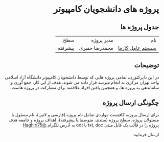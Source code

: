 <div dir="rtl">
<h1>
پروژه های دانشجویان کامپیوتر
</h1>
<h2>
جدول پروژه ها
</h2>
<p align="center">
<table style="width:100%;">
<tr>
<td>
نام
</td>
<td>
مدیر پروژه
</td>
<td>
سطح
</td>
</tr>
<tr>
<td>
<a href="https://github.com/iauctb/hobbyist-projects/tree/master/karmaos">
سیستم عامل کارما
</a>
</td>
<td>
محمدرضا حقیری
</td>
<td>
پیشرفته
</td>
</tr>
</table>
</p>
<h2>
توضیحات
</h2>
در این دایرکتوری، تمامی پروژه هایی که توسط دانشجویان کامپیوتر دانشگاه آزاد اسلامی واحد تهران مرکزی به انجام میرسد قرار داده می شوند. هدف از این کار، جمع آوری و ساماندهی به پروژه ها، و همچنین یافتن افراد علاقمند برای مشارکت در پروژه هاست. 
<h2>
چگونگی ارسال پروژه
</h2>
برای ارسال پروژه، کافیست مواردی شامل نام پروژه (فارسی و لاتین)، نام مسئول یا مسئولان پروژه، سطح پروژه (مبتدی، متوسط یا پیشرفته)، اهداف پروژه و جامعه هدف پروژه را در قالب یک فایل متنی txt, doc یا odt به آدرس تلگرام 

<a href="http://telegram.me/haghiri75">
@Haghiri75
</a>

ارسال فرمایید. 
</div>
